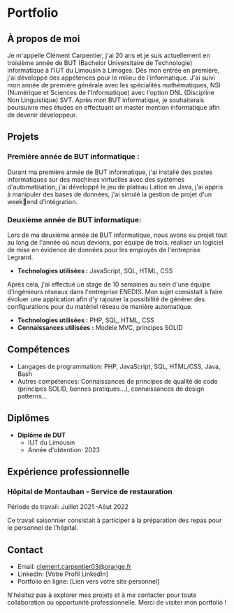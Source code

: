 # Portfolio

## À propos de moi

Je m'appelle Clément Carpentier, j'ai 20 ans et je 
suis actuellement en troisième année de BUT 
(Bachelor Universitaire de Technologie) informatique à l'IUT du 
Limousin à Limoges.
Dès mon entrée en première, j'ai développé des 
appétences pour le milieu de l'informatique.
J'ai suivi mon année de première générale avec les 
spécialités mathématiques, NSI (Numérique et 
Sciences de l'Informatique) avec l'option DNL (Discipline Non Linguistique) SVT.
Après mon BUT informatique, je souhaiterais poursuivre mes études en effectuant un master mention informatique afin de devenir développeur.

## Projets

### Première année de BUT informatique :
Durant ma première année de BUT 
informatique, j'ai installé des postes informatiques 
sur des machines virtuelles avec des systèmes 
d'automatisation, j'ai développé le jeu de plateau 
Latice en Java, j'ai appris à manipuler des bases de 
données, j'ai simulé la gestion de projet d'un weekend d'intégration.

### Deuxième année de BUT informatique:
Lors de ma deuxième année de BUT informatique, nous avons eu projet tout au long de l'année où nous devions, par équipe de trois, réaliser un logiciel de mise en évidence de données pour les employés de l'entreprise Legrand. 

- **Technologies utilisées :** JavaScript, SQL, HTML, CSS

Après cela, j'ai effectué un stage de 10 semaines au sein d'une équipe d'ingénieurs réseaux dans l'entreprise ENEDIS. Mon sujet consistait à faire évoluer une application afin d'y rajouter la possibilité de générer des configurations pour du matériel réseau de manière automatique.

- **Technologies utilisées :** PHP, SQL, HTML, CSS
- **Connaissances utilisées :** Modèle MVC, principes SOLID

## Compétences

- Langages de programmation: PHP, JavaScript, SQL, HTML/CSS, Java, Bash
- Autres compétences: Connaissances de principes de qualité de code (principes SOLID, bonnes pratiques...), connaissances de design patterns...

## Diplômes

- **Diplôme de DUT**
  - IUT du Limousin
  - Année d'obtention: 2023

## Expérience professionnelle

### Hôpital de Montauban - Service de restauration
Période de travail: Juillet 2021 -Aôut 2022

Ce travail saisonnier consistait à participer à la préparation des repas pour le personnel de l'hôpital.

## Contact

- Email: clement.carpentier03@orange.fr
- LinkedIn: [Votre Profil LinkedIn]
- Portfolio en ligne: [Lien vers votre site personnel]

N'hésitez pas à explorer mes projets et à me contacter pour toute collaboration ou opportunité professionnelle. Merci de visiter mon portfolio !
